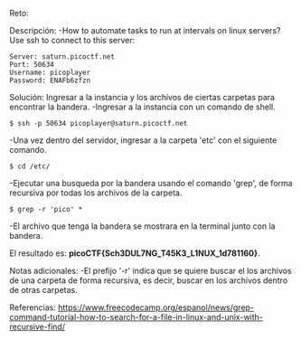 
Reto:

Descripción:
-How to automate tasks to run at intervals on linux servers?
  Use ssh to connect to this server:
```
Server: saturn.picoctf.net
Port: 50634
Username: picoplayer 
Password: ENAFb6zfzn
```

Solución:
Ingresar a la instancia y los archivos de ciertas carpetas para encontrar la bandera.
-Ingresar a la instancia con un comando de shell.
```
$ ssh -p 50634 picoplayer@saturn.picoctf.net
```
-Una vez dentro del servidor, ingresar a la carpeta 'etc' con el siguiente comando.
```
$ cd /etc/
```
-Ejecutar una busqueda por la bandera usando el comando 'grep', de forma recursiva por todas los archivos de la carpeta.
```
$ grep -r 'pico' * 
```
-El archivo que tenga la bandera se mostrara en la terminal junto con la bandera.

El resultado es: **picoCTF{Sch3DUL7NG_T45K3_L1NUX_1d781160}**.

Notas adicionales:
-El prefijo '-r' indica que se quiere buscar el los archivos de una carpeta de forma recursiva, es decir, buscar en los archivos dentro de otras carpetas. 

Referencias:
https://www.freecodecamp.org/espanol/news/grep-command-tutorial-how-to-search-for-a-file-in-linux-and-unix-with-recursive-find/